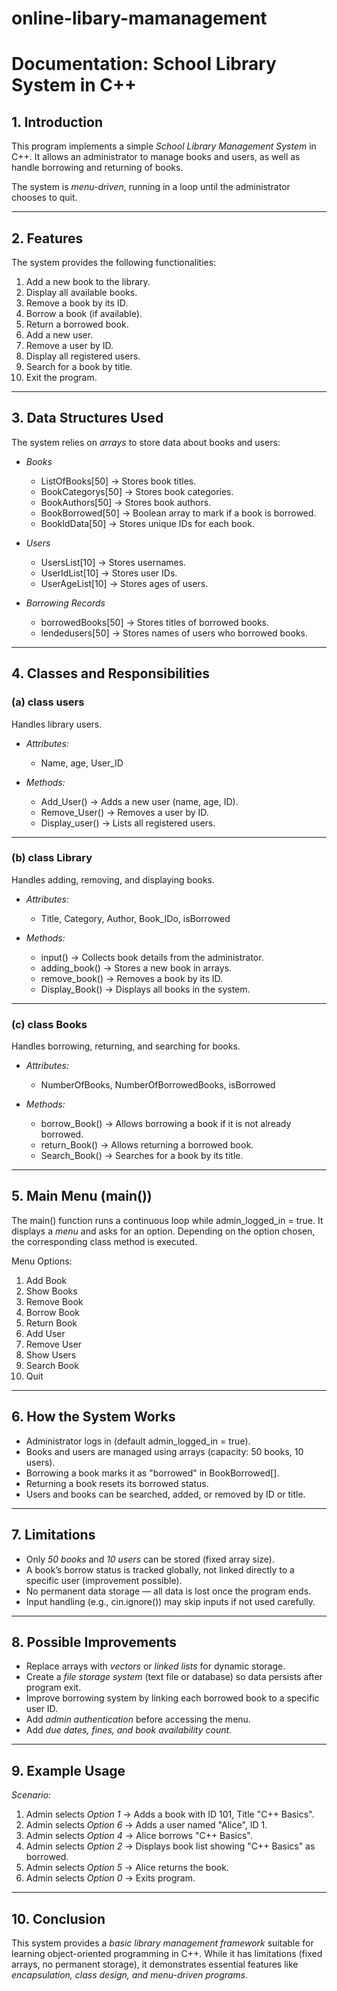 # online-libary-mamanagement

# Documentation: School Library System in C++

## 1. Introduction

This program implements a simple *School Library Management System* in C++. It allows an administrator to manage books and users, as well as handle borrowing and returning of books.

The system is *menu-driven*, running in a loop until the administrator chooses to quit.

---

## 2. Features

The system provides the following functionalities:

1. Add a new book to the library.
2. Display all available books.
3. Remove a book by its ID.
4. Borrow a book (if available).
5. Return a borrowed book.
6. Add a new user.
7. Remove a user by ID.
8. Display all registered users.
9. Search for a book by title.
10. Exit the program.

---

## 3. Data Structures Used

The system relies on *arrays* to store data about books and users:

* *Books*

  * ListOfBooks[50] → Stores book titles.
  * BookCategorys[50] → Stores book categories.
  * BookAuthors[50] → Stores book authors.
  * BookBorrowed[50] → Boolean array to mark if a book is borrowed.
  * BookIdData[50] → Stores unique IDs for each book.

* *Users*

  * UsersList[10] → Stores usernames.
  * UserIdList[10] → Stores user IDs.
  * UserAgeList[10] → Stores ages of users.

* *Borrowing Records*

  * borrowedBooks[50] → Stores titles of borrowed books.
  * lendedusers[50] → Stores names of users who borrowed books.

---

## 4. Classes and Responsibilities

### (a) class users

Handles library users.

* *Attributes:*

  * Name, age, User_ID

* *Methods:*

  * Add_User() → Adds a new user (name, age, ID).
  * Remove_User() → Removes a user by ID.
  * Display_user() → Lists all registered users.

---

### (b) class Library

Handles adding, removing, and displaying books.

* *Attributes:*

  * Title, Category, Author, Book_IDo, isBorrowed

* *Methods:*

  * input() → Collects book details from the administrator.
  * adding_book() → Stores a new book in arrays.
  * remove_book() → Removes a book by its ID.
  * Display_Book() → Displays all books in the system.

---

### (c) class Books

Handles borrowing, returning, and searching for books.

* *Attributes:*

  * NumberOfBooks, NumberOfBorrowedBooks, isBorrowed

* *Methods:*

  * borrow_Book() → Allows borrowing a book if it is not already borrowed.
  * return_Book() → Allows returning a borrowed book.
  * Search_Book() → Searches for a book by its title.

---

## 5. Main Menu (main())

The main() function runs a continuous loop while admin_logged_in = true.
It displays a *menu* and asks for an option. Depending on the option chosen, the corresponding class method is executed.

Menu Options:


1. Add Book
2. Show Books
3. Remove Book
4. Borrow Book
5. Return Book
6. Add User
7. Remove User
8. Show Users
9. Search Book
0. Quit


---

## 6. How the System Works

* Administrator logs in (default admin_logged_in = true).
* Books and users are managed using arrays (capacity: 50 books, 10 users).
* Borrowing a book marks it as "borrowed" in BookBorrowed[].
* Returning a book resets its borrowed status.
* Users and books can be searched, added, or removed by ID or title.

---

## 7. Limitations

* Only *50 books* and *10 users* can be stored (fixed array size).
* A book’s borrow status is tracked globally, not linked directly to a specific user (improvement possible).
* No permanent data storage — all data is lost once the program ends.
* Input handling (e.g., cin.ignore()) may skip inputs if not used carefully.

---

## 8. Possible Improvements

* Replace arrays with *vectors* or *linked lists* for dynamic storage.
* Create a *file storage system* (text file or database) so data persists after program exit.
* Improve borrowing system by linking each borrowed book to a specific user ID.
* Add *admin authentication* before accessing the menu.
* Add *due dates, fines, and book availability count*.

---

## 9. Example Usage

*Scenario:*

1. Admin selects *Option 1* → Adds a book with ID 101, Title "C++ Basics".
2. Admin selects *Option 6* → Adds a user named "Alice", ID 1.
3. Admin selects *Option 4* → Alice borrows "C++ Basics".
4. Admin selects *Option 2* → Displays book list showing "C++ Basics" as borrowed.
5. Admin selects *Option 5* → Alice returns the book.
6. Admin selects *Option 0* → Exits program.

---

## 10. Conclusion

This system provides a *basic library management framework* suitable for learning object-oriented programming in C++. While it has limitations (fixed arrays, no permanent storage), it demonstrates essential features like *encapsulation, class design, and menu-driven programs*.